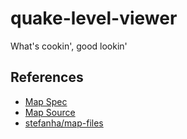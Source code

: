 # quake-level-viewer
What's cookin', good lookin'

## References
- [Map Spec](https://www.gamers.org/dEngine/quake/QDP/qmapspec.html)
- [Map Source](https://rome.ro/news/2016/2/14/quake-map-sources-released)
- [stefanha/map-files](https://github.com/stefanha/map-files)